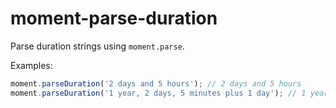 moment-parse-duration
=====================

Parse duration strings using `moment.parse`.

Examples:

```javascript
moment.parseDuration('2 days and 5 hours'); // 2 days and 5 hours
moment.parseDuration('1 year, 2 days, 5 minutes plus 1 day'); // 1 year, 3 days, 5 minutes
```
